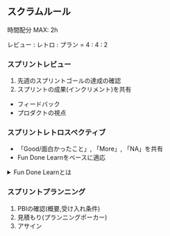 ## スクラムルール
時間配分 MAX: 2h

レビュー : レトロ : プラン = 4 : 4 : 2

### スプリントレビュー
1. 先週のスプリントゴールの達成の確認
2. スプリントの成果(インクリメント)を共有

- フィードバック
- プロダクトの視点

### スプリントレトロスペクティブ
- 「Good/面白かったこと」, 「More」, 「NA」を共有
- Fun Done Learnをベースに適応
<details><summary>Fun Done Learnとは</summary>
    
Fun Done Learnとは、「Fun(楽しかったこと)」「Done(やったこと)」「Learn(学びを得たこと)」の３つの観点から考えるフレームワーク
![fun done learn](./scrum_rule/fun_done_learn.png)
1. 楽しかったこと(FUN)、やったこと(DONE)、学びを得たこと(LEARN)のいずれかに該当しそうなものを書き出す
2. 書き出したものが集合のどの部分に該当するかを説明する
3. そしてその理由とその詳細を説明する

進め方
1. FUN, DONE, LEARNのいずれかを書き出して、フレームワークに沿って説明する
2. それを元にフリートーク
- 「それに関連するこういう技術あるよ」
- 「次はこういうタスクのやり方のほうがもっと楽しめそう」など
</details>

### スプリントプランニング
1. PBIの確認(概要,受け入れ条件)
2. 見積もり(プランニングポーカー)
3. アサイン
